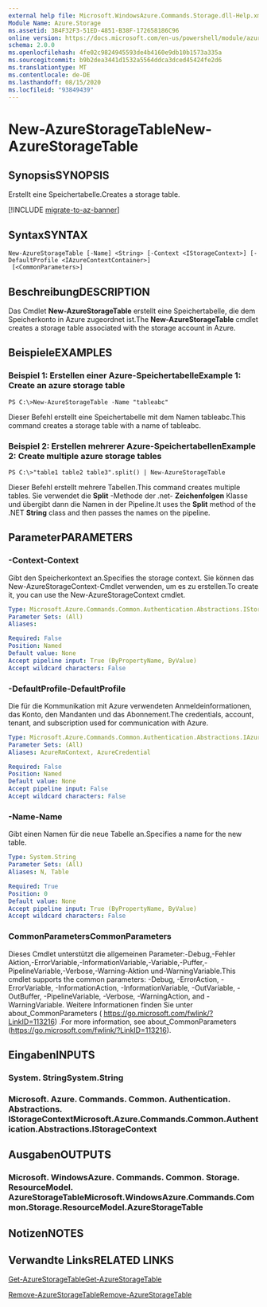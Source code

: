```yaml
---
external help file: Microsoft.WindowsAzure.Commands.Storage.dll-Help.xml
Module Name: Azure.Storage
ms.assetid: 3B4F32F3-51ED-4851-B38F-172658186C96
online version: https://docs.microsoft.com/en-us/powershell/module/azure.storage/new-azurestoragetable
schema: 2.0.0
ms.openlocfilehash: 4fe02c9824945593de4b4160e9db10b1573a335a
ms.sourcegitcommit: b9b2dea3441d1532a5564ddca3dced45424fe2d6
ms.translationtype: MT
ms.contentlocale: de-DE
ms.lasthandoff: 08/15/2020
ms.locfileid: "93849439"
---
```

# <span data-ttu-id="a94a5-101">New-AzureStorageTable</span><span class="sxs-lookup"><span data-stu-id="a94a5-101">New-AzureStorageTable</span></span>

## <span data-ttu-id="a94a5-102">Synopsis</span><span class="sxs-lookup"><span data-stu-id="a94a5-102">SYNOPSIS</span></span>
<span data-ttu-id="a94a5-103">Erstellt eine Speichertabelle.</span><span class="sxs-lookup"><span data-stu-id="a94a5-103">Creates a storage table.</span></span>

[!INCLUDE [migrate-to-az-banner](../../includes/migrate-to-az-banner.md)]

## <span data-ttu-id="a94a5-104">Syntax</span><span class="sxs-lookup"><span data-stu-id="a94a5-104">SYNTAX</span></span>

```
New-AzureStorageTable [-Name] <String> [-Context <IStorageContext>] [-DefaultProfile <IAzureContextContainer>]
 [<CommonParameters>]
```

## <span data-ttu-id="a94a5-105">Beschreibung</span><span class="sxs-lookup"><span data-stu-id="a94a5-105">DESCRIPTION</span></span>
<span data-ttu-id="a94a5-106">Das Cmdlet **New-AzureStorageTable** erstellt eine Speichertabelle, die dem Speicherkonto in Azure zugeordnet ist.</span><span class="sxs-lookup"><span data-stu-id="a94a5-106">The **New-AzureStorageTable** cmdlet creates a storage table associated with the storage account in Azure.</span></span>

## <span data-ttu-id="a94a5-107">Beispiele</span><span class="sxs-lookup"><span data-stu-id="a94a5-107">EXAMPLES</span></span>

### <span data-ttu-id="a94a5-108">Beispiel 1: Erstellen einer Azure-Speichertabelle</span><span class="sxs-lookup"><span data-stu-id="a94a5-108">Example 1: Create an azure storage table</span></span>
```
PS C:\>New-AzureStorageTable -Name "tableabc"
```

<span data-ttu-id="a94a5-109">Dieser Befehl erstellt eine Speichertabelle mit dem Namen tableabc.</span><span class="sxs-lookup"><span data-stu-id="a94a5-109">This command creates a storage table with a name of tableabc.</span></span>

### <span data-ttu-id="a94a5-110">Beispiel 2: Erstellen mehrerer Azure-Speichertabellen</span><span class="sxs-lookup"><span data-stu-id="a94a5-110">Example 2: Create multiple azure storage tables</span></span>
```
PS C:\>"table1 table2 table3".split() | New-AzureStorageTable
```

<span data-ttu-id="a94a5-111">Dieser Befehl erstellt mehrere Tabellen.</span><span class="sxs-lookup"><span data-stu-id="a94a5-111">This command creates multiple tables.</span></span>
<span data-ttu-id="a94a5-112">Sie verwendet die **Split** -Methode der .net- **Zeichenfolgen** Klasse und übergibt dann die Namen in der Pipeline.</span><span class="sxs-lookup"><span data-stu-id="a94a5-112">It uses the **Split** method of the .NET **String** class and then passes the names on the pipeline.</span></span>

## <span data-ttu-id="a94a5-113">Parameter</span><span class="sxs-lookup"><span data-stu-id="a94a5-113">PARAMETERS</span></span>

### <span data-ttu-id="a94a5-114">-Context</span><span class="sxs-lookup"><span data-stu-id="a94a5-114">-Context</span></span>
<span data-ttu-id="a94a5-115">Gibt den Speicherkontext an.</span><span class="sxs-lookup"><span data-stu-id="a94a5-115">Specifies the storage context.</span></span>
<span data-ttu-id="a94a5-116">Sie können das New-AzureStorageContext-Cmdlet verwenden, um es zu erstellen.</span><span class="sxs-lookup"><span data-stu-id="a94a5-116">To create it, you can use the New-AzureStorageContext cmdlet.</span></span>

```yaml
Type: Microsoft.Azure.Commands.Common.Authentication.Abstractions.IStorageContext
Parameter Sets: (All)
Aliases:

Required: False
Position: Named
Default value: None
Accept pipeline input: True (ByPropertyName, ByValue)
Accept wildcard characters: False
```

### <span data-ttu-id="a94a5-117">-DefaultProfile</span><span class="sxs-lookup"><span data-stu-id="a94a5-117">-DefaultProfile</span></span>
<span data-ttu-id="a94a5-118">Die für die Kommunikation mit Azure verwendeten Anmeldeinformationen, das Konto, den Mandanten und das Abonnement.</span><span class="sxs-lookup"><span data-stu-id="a94a5-118">The credentials, account, tenant, and subscription used for communication with Azure.</span></span>

```yaml
Type: Microsoft.Azure.Commands.Common.Authentication.Abstractions.IAzureContextContainer
Parameter Sets: (All)
Aliases: AzureRmContext, AzureCredential

Required: False
Position: Named
Default value: None
Accept pipeline input: False
Accept wildcard characters: False
```

### <span data-ttu-id="a94a5-119">-Name</span><span class="sxs-lookup"><span data-stu-id="a94a5-119">-Name</span></span>
<span data-ttu-id="a94a5-120">Gibt einen Namen für die neue Tabelle an.</span><span class="sxs-lookup"><span data-stu-id="a94a5-120">Specifies a name for the new table.</span></span>

```yaml
Type: System.String
Parameter Sets: (All)
Aliases: N, Table

Required: True
Position: 0
Default value: None
Accept pipeline input: True (ByPropertyName, ByValue)
Accept wildcard characters: False
```

### <span data-ttu-id="a94a5-121">CommonParameters</span><span class="sxs-lookup"><span data-stu-id="a94a5-121">CommonParameters</span></span>
<span data-ttu-id="a94a5-122">Dieses Cmdlet unterstützt die allgemeinen Parameter:-Debug,-Fehler Aktion,-ErrorVariable,-InformationVariable,-Variable,-Puffer,-PipelineVariable,-Verbose,-Warning-Aktion und-WarningVariable.</span><span class="sxs-lookup"><span data-stu-id="a94a5-122">This cmdlet supports the common parameters: -Debug, -ErrorAction, -ErrorVariable, -InformationAction, -InformationVariable, -OutVariable, -OutBuffer, -PipelineVariable, -Verbose, -WarningAction, and -WarningVariable.</span></span> <span data-ttu-id="a94a5-123">Weitere Informationen finden Sie unter about_CommonParameters ( https://go.microsoft.com/fwlink/?LinkID=113216) .</span><span class="sxs-lookup"><span data-stu-id="a94a5-123">For more information, see about_CommonParameters (https://go.microsoft.com/fwlink/?LinkID=113216).</span></span>

## <span data-ttu-id="a94a5-124">Eingaben</span><span class="sxs-lookup"><span data-stu-id="a94a5-124">INPUTS</span></span>

### <span data-ttu-id="a94a5-125">System. String</span><span class="sxs-lookup"><span data-stu-id="a94a5-125">System.String</span></span>

### <span data-ttu-id="a94a5-126">Microsoft. Azure. Commands. Common. Authentication. Abstractions. IStorageContext</span><span class="sxs-lookup"><span data-stu-id="a94a5-126">Microsoft.Azure.Commands.Common.Authentication.Abstractions.IStorageContext</span></span>

## <span data-ttu-id="a94a5-127">Ausgaben</span><span class="sxs-lookup"><span data-stu-id="a94a5-127">OUTPUTS</span></span>

### <span data-ttu-id="a94a5-128">Microsoft. WindowsAzure. Commands. Common. Storage. ResourceModel. AzureStorageTable</span><span class="sxs-lookup"><span data-stu-id="a94a5-128">Microsoft.WindowsAzure.Commands.Common.Storage.ResourceModel.AzureStorageTable</span></span>

## <span data-ttu-id="a94a5-129">Notizen</span><span class="sxs-lookup"><span data-stu-id="a94a5-129">NOTES</span></span>

## <span data-ttu-id="a94a5-130">Verwandte Links</span><span class="sxs-lookup"><span data-stu-id="a94a5-130">RELATED LINKS</span></span>

[<span data-ttu-id="a94a5-131">Get-AzureStorageTable</span><span class="sxs-lookup"><span data-stu-id="a94a5-131">Get-AzureStorageTable</span></span>](./Get-AzureStorageTable.md)

[<span data-ttu-id="a94a5-132">Remove-AzureStorageTable</span><span class="sxs-lookup"><span data-stu-id="a94a5-132">Remove-AzureStorageTable</span></span>](./Remove-AzureStorageTable.md)



